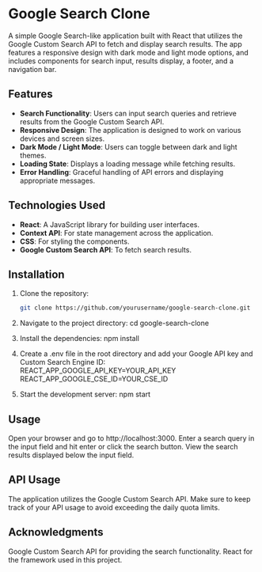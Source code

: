 # Google Search Clone

A simple Google Search-like application built with React that utilizes the Google Custom Search API to fetch and display search results. The app features a responsive design with dark mode and light mode options, and includes components for search input, results display, a footer, and a navigation bar.

## Features

- **Search Functionality**: Users can input search queries and retrieve results from the Google Custom Search API.
- **Responsive Design**: The application is designed to work on various devices and screen sizes.
- **Dark Mode / Light Mode**: Users can toggle between dark and light themes.
- **Loading State**: Displays a loading message while fetching results.
- **Error Handling**: Graceful handling of API errors and displaying appropriate messages.

## Technologies Used

- **React**: A JavaScript library for building user interfaces.
- **Context API**: For state management across the application.
- **CSS**: For styling the components.
- **Google Custom Search API**: To fetch search results.

## Installation

1. Clone the repository:

   ```bash
   git clone https://github.com/yourusername/google-search-clone.git
   
2. Navigate to the project directory:
   cd google-search-clone
   
4. Install the dependencies:
   npm install
   
5. Create a .env file in the root directory and add your Google API key and Custom Search Engine ID:
   REACT_APP_GOOGLE_API_KEY=YOUR_API_KEY
   REACT_APP_GOOGLE_CSE_ID=YOUR_CSE_ID
   
6. Start the development server:
   npm start


## Usage
Open your browser and go to http://localhost:3000.
Enter a search query in the input field and hit enter or click the search button.
View the search results displayed below the input field.

## API Usage
The application utilizes the Google Custom Search API. Make sure to keep track of your API usage to avoid exceeding the daily quota limits. 

## Acknowledgments
Google Custom Search API for providing the search functionality.
React for the framework used in this project.

   



